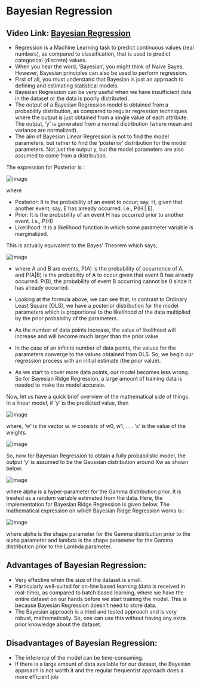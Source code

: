 #  Bayesian Regression

## Video Link: [Bayesian Regression]()

- Regression is a Machine Learning task to predict continuous values (real numbers), as compared to classification, that is used to predict categorical (discrete) values.
- When you hear the word, ‘Bayesian’, you might think of Naive Bayes. However, Bayesian principles can also be used to perform regression. 
- First of all, you must understand that Bayesian is just an approach to defining and estimating statistical models. 
- Bayesian Regression can be very useful when we have insufficient data in the dataset or the data is poorly distributed. 
- The output of a Bayesian Regression model is obtained from a probability distribution, as compared to regular regression techniques where the output is just obtained from a single value of each attribute. The output, ‘y’ is generated from a normal distribution (where mean and variance are normalized).
-  The aim of Bayesian Linear Regression is not to find the model parameters, but rather to find the ‘posterior‘ distribution for the model parameters. Not just the output y, but the model parameters are also assumed to come from a distribution.
  
The expression for Posterior is :

![image](https://user-images.githubusercontent.com/63282184/143527452-3a511db9-0bc1-4a37-8903-315f595cda07.png)


where

- Posterior: It is the probability of an event to occur; say, H, given that another event; say, E has already occurred. i.e., P(H | E).
- Prior: It is the probability of an event H has occurred prior to another event. i.e., P(H)
- Likelihood: It is a likelihood function in which some parameter variable is marginalized.

This is actually equivalent to the Bayes’ Theorem which says,

![image](https://user-images.githubusercontent.com/63282184/143527508-99f0fdef-3c80-4d10-a064-6f692505a711.png)

- where A and B are events, P(A) is the probability of occurrence of A, and P(A|B) is the probability of A to occur given that event B has already occurred. P(B), the probability of event B occurring cannot be 0 since it has already occurred. 

- Looking at the formula above, we can see that, in contrast to Ordinary Least Square (OLS), we have a posterior distribution for the model parameters which is proportional to the likelihood of the data multiplied by the prior probability of the parameters.
-  As the number of data points increase, the value of likelihood will increase and will become much larger than the prior value. 
-  In the case of an infinite number of data points, the values for the parameters converge to the values obtained from OLS. So, we begin our regression process with an initial estimate (the prior value). 
-  As we start to cover more data points, our model becomes less wrong. So for Bayesian Ridge Regression, a large amount of training data is needed to make the model accurate.
  
Now, let us have a quick brief overview of the mathematical side of things. In a linear model, if ‘y’ is the predicted value, then

![image](https://user-images.githubusercontent.com/63282184/143527590-fb1b257f-239f-473b-96a7-64b019aaa746.png)

where, ‘w’ is the vector w. w consists of w0, w1, … . ‘x’ is the value of the weights.

![image](https://user-images.githubusercontent.com/63282184/143527612-fe5267de-a00d-473a-a98d-15c146a62fae.png)

So, now for Bayesian Regression to obtain a fully probabilistic model, the output ‘y’ is assumed to be the Gaussian distribution around Xw as shown below:

![image](https://user-images.githubusercontent.com/63282184/143527635-66ac348a-0f58-4ab8-8d1c-a7cabf6e0d8c.png)

where alpha is a hyper-parameter for the Gamma distribution prior. It is treated as a random variable estimated from the data. Here, the implementation for Bayesian Ridge Regression is given below. The mathematical expression on which Bayesian Ridge Regression works is :

![image](https://user-images.githubusercontent.com/63282184/143527667-dff77d29-79f8-4679-b607-9f71520e8fa3.png)


where alpha is the shape parameter for the Gamma distribution prior to the alpha parameter and lambda is the shape parameter for the Gamma distribution prior to the Lambda parameter.

## Advantages of Bayesian Regression:

- Very effective when the size of the dataset is small.
- Particularly well-suited for on-line based learning (data is received in real-time), as compared to batch based learning, where we have the entire dataset on our hands before we start training the model. This is because Bayesian Regression doesn’t need to store data.
- The Bayesian approach is a tried and tested approach and is very robust, mathematically. So, one can use this without having any extra prior knowledge about the dataset.

## Disadvantages of Bayesian Regression:

- The inference of the model can be time-consuming.
- If there is a large amount of data available for our dataset, the Bayesian approach is not worth it and the regular frequentist approach does a more efficient job

